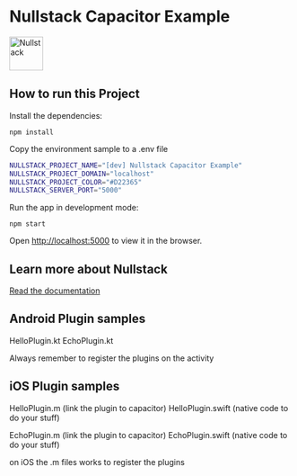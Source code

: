 # Nullstack Capacitor Example

<img src='https://raw.githubusercontent.com/nullstack/nullstack/master/nullstack.png' height='60' alt='Nullstack' />

## How to run this Project

Install the dependencies:

`npm install`

Copy the environment sample to a .env file

```sh
NULLSTACK_PROJECT_NAME="[dev] Nullstack Capacitor Example"
NULLSTACK_PROJECT_DOMAIN="localhost"
NULLSTACK_PROJECT_COLOR="#D22365"
NULLSTACK_SERVER_PORT="5000"
```

Run the app in development mode:

`npm start`

Open [http://localhost:5000](http://localhost:5000) to view it in the browser.

## Learn more about Nullstack

[Read the documentation](https://nullstack.app/documentation)


## Android Plugin samples

HelloPlugin.kt
EchoPlugin.kt

Always remember to register the plugins on the activity


## iOS Plugin samples
HelloPlugin.m (link the plugin to capacitor)
HelloPlugin.swift (native code to do your stuff)

EchoPlugin.m (link the plugin to capacitor)
EchoPlugin.swift (native code to do your stuff)

on iOS the .m files works to register the plugins
